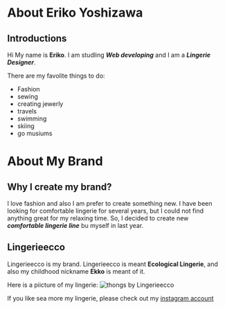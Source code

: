 # About Eriko Yoshizawa

## Introductions
Hi  My name is **Eriko**. I am studling _**Web developing**_ and I am a _**Lingerie Designer**_.

There are my favolite things to do:
*  Fashion
*  sewing
*  creating jewerly
*  travels
*  swimming
*  skiing
*  go musiums

# About My Brand

## Why I create my brand?

I love fashion and also I am prefer to create something new. I have been looking for comfortable lingerie for several years, but I could not find anything great for my relaxing time. So, I decided to create new _**comfortable lingerie line**_ bu myself in last year.  

## Lingerieecco

Lingerieecco is my brand. Lingerieecco is meant **Ecological Lingerie**, and also my childhood nickname **Ekko** is meant of it.

Here is a piicture of my lingerie:
![thongs by Lingerieecco](https://www.instagram.com/p/BVk-FSvFRpt/?hl=en&taken-by=lingerieecco)

If you like sea more my lingerie, please check out my [instagram account](https://www.instagram.com/lingerieecco/?hl=en)
